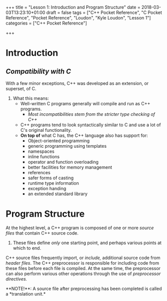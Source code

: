 +++
title = "Lesson 1: Introduction and Program Structure"
date = 2018-03-03T13:23:10+01:00
draft = false
tags = ["C++ Pocket Reference", "C Pocket Reference", "Pocket Reference", "Loudon", "Kyle Loudon", "Lesson 1"]
categories = ["C++ Pocket Reference"]

+++

# Introduction

## *Compatibility with C*

With a few minor exceptions, C++ was developed as an extension, or superset, of C.

1. What this means:
   * Well-written C programs generally will compile and run as C++ programs.
     * *Most incompatibilities stem from the stricter type checking of C++*
   * C++ programs tend to look syntactically similar to C and use a lot of C's original functionality.
   * **On top of** what C has, the C++ language also has support for:
     * Object-oriented programming
     * generic programming using templates
     * namespaces
     * inline functions
     * operator and function overloading
     * better facilities for memory management
     * references
     * safer forms of casting
     * runtime type information
     * exception handing
     * an extended standard library

# Program Structure

At the highest level, a C++ program is composed of one or more *source files* that contain C++ source code. 

1. These files define *only* one starting point, and perhaps various points at which to end. 

C++ source files frequently import, or *include,* additional source code from *header files*. The C++ preprocessor is responsible for including code from these files before each file is compiled. At the same time, the preprocessor can also perform various other operations through the use of *preprocessor directives.* 

<div class="note">       
    **NOTE!**: A source file after preprocessing has been completed is called a *translation unit.*
</div>


